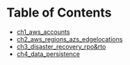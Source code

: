 # Table of Contents

* [ch1_aws_accounts](ch1_aws_accounts.md.md)
* [ch2_aws_regions_azs_edgelocations](ch2_aws_regions_azs_edgelocations.md)
* [ch3_disaster_recovery_rpo&rto](ch3_disaster_recovery_rpo&rto.md)
* [ch4_data_persistence](ch4_data_persistence.md)
